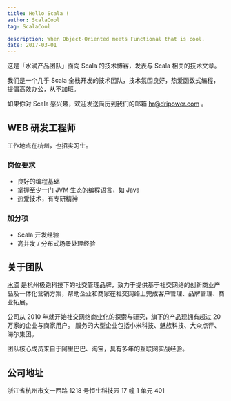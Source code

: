 ```yaml
---
title: Hello Scala !
author: ScalaCool
tag: ScalaCool

description: When Object-Oriented meets Functional that is cool.
date: 2017-03-01
---
```


这是「水滴产品团队」面向 Scala 的技术博客，发表与 Scala 相关的技术文章。

我们是一个几乎 Scala 全栈开发的技术团队，技术氛围良好，热爱函数式编程，提倡高效办公，从不加班。

如果你对 Scala 感兴趣，欢迎发送简历到我们的邮箱 [hr@dripower.com](mailto:hr@dripower.com) 。

## WEB 研发工程师

工作地点在杭州，也招实习生。

### 岗位要求

- 良好的编程基础
- 掌握至少一门 JVM 生态的编程语言，如 Java
- 热爱技术，有专研精神

### 加分项

- Scala 开发经验
- 高并发 / 分布式场景处理经验

## 关于团队

[水滴](http://drip.im) 是杭州极跑科技下的社交管理品牌，致力于提供基于社交网络的创新商业产品及一体化营销方案，帮助企业和商家在社交网络上完成客户管理、品牌管理、商业拓展。 

公司从 2010 年就开始社交网络商业化的探索与研究，旗下的产品现拥有超过 20 万家的企业与商家用户。 服务的大型企业包括小米科技、魅族科技、大众点评、海尔集团。

团队核心成员来自于阿里巴巴、淘宝，具有多年的互联网实战经验。

## 公司地址

浙江省杭州市文一西路 1218 号恒生科技园 17 幢 1 单元 401

